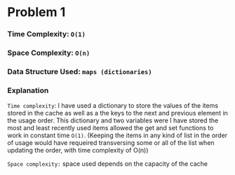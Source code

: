 # Problem 1

### Time Complexity: `O(1)`

### Space Complexity: `O(n)`

### Data Structure Used: `maps (dictionaries)`

### Explanation

`Time complexity`: I have used a dictionary to store the values of the items stored in the cache as well as a the keys to the next and previous element in the usage order. This dictionary and two variables were I have stored the most and least recently used items allowed the get and set functions to work in constant time `O(1)`.
(Keeping the items in any kind of list in the order of usage would have requeired transversing some or all of the list when updating the order, with time complexity of O(n))

`Space complexity:` space used depends on the capacity of the cache
